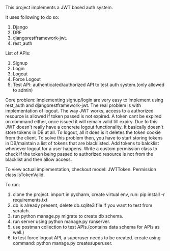 This project implements a JWT based auth system.

It uses following to do so:
1. Django
2. DRF
3. djangorestframework-jwt.
4. rest_auth

List of APIs:
1. Signup
2. Login
3. Logout
4. Force Logout
5. Test API: authenticated/authorized API to test auth system.(only allowed to admin)

Core problem:
Implementing signup/login are very easy to implement using rest_auth and djangorestframework-jwt.
The real problem is with implementation of logout.
The way JWT works, access to a authorized resource is allowed if token passed is not expired.
A token cant be expired on command either, once issued it will remain valid till expiry.
Due to this JWT doesn't really have a concrete logout functionality. It basically doesn't store tokens in DB at all.
To logout, all it does is it deletes the token cookie from the client.
To solve this problem then, you have to start storing tokens in DB/maintain a list of tokens that are blacklisted.
Add tokens to balcklist whenever logout for a user happens.
Write a custom permission class to check if the token being passed to authorized resource is not from 
the blacklist and then allow access.

To view actual implementation, checkout model: JWTToken. Permission class IsTokenValid.

To run:
1. clone the project. import in pycharm, create virtual env, run: pip install -r requirements.txt
2. db is already present, delete db.sqlite3 file if you want to test from scratch.
3. run python manage.py migrate to create db schema.
4. run server using python manage.py runserver.
5. use postman collection to test APIs.(contains data schema for APIs as well.)
6. to test force logout API, a superuser needs to be created. create using command: python manage.py createsuperuser.

